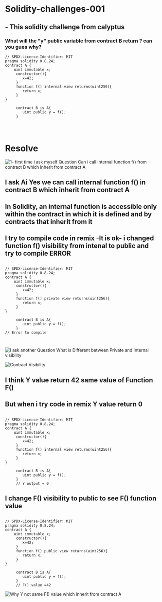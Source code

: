 # Solidity-challenges-001
## - This solidity challenge from calyptus
### What will the "y" public variable from contract B return ? can you gues why?
```solidity
// SPDX-License-Identifier: MIT
pragma solidity 0.8.24;
contract A {
    uint immutable x;
     constructor(){
        x=42;
     }
     function f() internal view returns(uint256){
        return x;
     }
}

     contract B is A{
        uint public y = f();
     }




```
# Resolve 
![1- first time i ask myself Question Can i call internal function f() from contract B which inherit from contract A](https://github.com/Mahmoud-Mourad-Dev/Solidity-challenges-001/assets/35864731/71e2aa97-a9af-4da7-8a09-71be5bf04340)

## I ask Ai Yes we can call  internal function f() in contract B which inherit from contract A 
## In Solidity, an internal function is accessible only within the contract in which it is defined and by contracts that inherit from it
## I try to compile code in remix -It is ok- i changed function f() visibility from intenal to public and try to compile ERROR
```solidity

// SPDX-License-Identifier: MIT
pragma solidity 0.8.24;
contract A {
    uint immutable x;
     constructor(){
        x=42;
     }
     function f() private view returns(uint256){
        return x;
     }
}

     contract B is A{
        uint public y = f();
     }
// Error to compile 



```
![I ask another Question What is Different between Private and Internal visibility ](https://github.com/Mahmoud-Mourad-Dev/Solidity-challenges-001/assets/35864731/0b5a712d-e230-42a4-aa94-51fbacf75dd7)

![Contract Visibility](https://github.com/Mahmoud-Mourad-Dev/Solidity-challenges-001/assets/35864731/02bdd613-61d6-433b-bd13-9f421abfa874)

## I think Y value return 42 same value of Function F()
## But when i try code in remix Y value return 0 
```solidity

// SPDX-License-Identifier: MIT
pragma solidity 0.8.24;
contract A {
    uint immutable x;
     constructor(){
        x=42;
     }
     function f() internal view returns(uint256){
        return x;
     }
}

     contract B is A{
        uint public y = f();
     } 
     // Y output = 0

```
## I change F() visibility to public to see F() function value

```solidity

// SPDX-License-Identifier: MIT
pragma solidity 0.8.24;
contract A {
    uint immutable x;
     constructor(){
        x=42;
     }
     function f() public view returns(uint256){
        return x;
     }
}

     contract B is A{
        uint public y = f();
     } 
     // F() value =42
```
![Why Y not same F() value which inherit from contract A](https://github.com/Mahmoud-Mourad-Dev/Solidity-challenges-001/assets/35864731/c42e1d3f-c651-4447-86ed-9e1017cc53c2)




